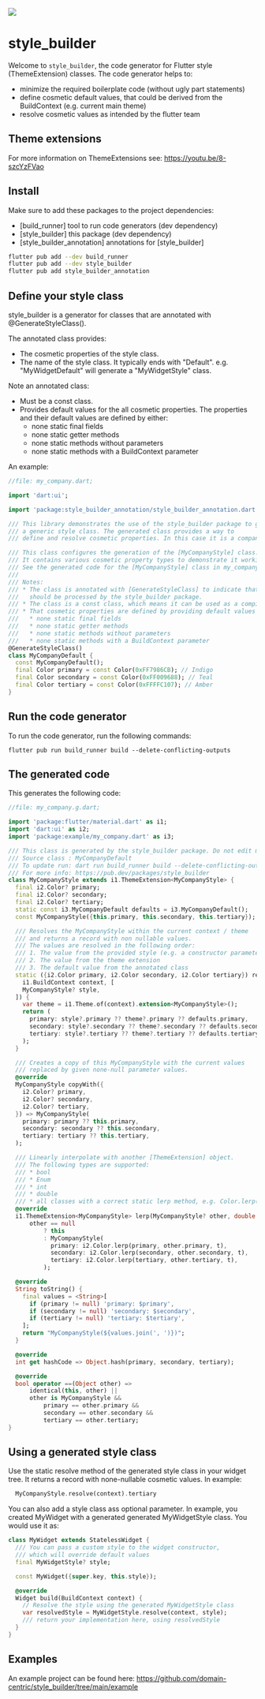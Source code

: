 ![](https://raw.githubusercontent.com/domain-centric/style_builder/refs/heads/main/assets/style_builder.png)

# style_builder

Welcome to `style_builder`, the code generator for Flutter style (ThemeExtension) classes. 
The code generator helps to:
* minimize the required boilerplate code (without ugly part statements)
* define cosmetic default values, that could be derived from the BuildContext (e.g. current main theme)
* resolve cosmetic values as intended by the flutter team 


## Theme extensions

For more information on ThemeExtensions see: https://youtu.be/8-szcYzFVao

## Install

Make sure to add these packages to the project dependencies:

- [build_runner] tool to run code generators (dev dependency)
- [style_builder] this package (dev dependency)
- [style_builder_annotation] annotations for [style_builder]

```bash
flutter pub add --dev build_runner
flutter pub add --dev style_builder
flutter pub add style_builder_annotation
```

## Define your style class

style_builder is a generator for classes that are annotated with @GenerateStyleClass().

The annotated class provides:
* The cosmetic properties of the style class.
* The name of the style class. It typically ends with "Default".
  e.g. "MyWidgetDefault" will generate a "MyWidgetStyle" class.

 Note an annotated class:
* Must be a const class.
* Provides default values for the all cosmetic properties. 
  The properties and their default values are defined by either:
  * none static final fields
  * none static getter methods
  * none static methods without parameters
  * none static methods with a BuildContext parameter

An example:
```dart
//file: my_company.dart;

import 'dart:ui';

import 'package:style_builder_annotation/style_builder_annotation.dart';

/// This library demonstrates the use of the style_builder package to generate
/// a generic style class. The generated class provides a way to
/// define and resolve cosmetic properties. In this case it is a company style.

/// This class configures the generation of the [MyCompanyStyle] class.
/// It contains various cosmetic property types to demonstrate it working.
/// See the generated code for the [MyCompanyStyle] class in my_company.g.dart
///
/// Notes:
/// * The class is annotated with [GenerateStyleClass] to indicate that it
///   should be processed by the style_builder package.
/// * The class is a const class, which means it can be used as a compile-time constant.
/// * That cosmetic properties are defined by providing default values with either:
///   * none static final fields
///   * none static getter methods
///   * none static methods without parameters
///   * none static methods with a BuildContext parameter
@GenerateStyleClass()
class MyCompanyDefault {
  const MyCompanyDefault();
  final Color primary = const Color(0xFF7986CB); // Indigo
  final Color secondary = const Color(0xFF009688); // Teal
  final Color tertiary = const Color(0xFFFFC107); // Amber
}

```

## Run the code generator

To run the code generator, run the following commands:

```console
flutter pub run build_runner build --delete-conflicting-outputs
```

## The generated code

This generates the following code:

```dart
//file: my_company.g.dart;

import 'package:flutter/material.dart' as i1;
import 'dart:ui' as i2;
import 'package:example/my_company.dart' as i3;

/// This class is generated by the style_builder package. Do not edit manually.
/// Source class : MyCompanyDefault
/// To update run: dart run build_runner build --delete-conflicting-output
/// For more info: https://pub.dev/packages/style_builder
class MyCompanyStyle extends i1.ThemeExtension<MyCompanyStyle> {
  final i2.Color? primary;
  final i2.Color? secondary;
  final i2.Color? tertiary;
  static const i3.MyCompanyDefault defaults = i3.MyCompanyDefault();
  const MyCompanyStyle({this.primary, this.secondary, this.tertiary});

  /// Resolves the MyCompanyStyle within the current context / theme
  /// and returns a record with non nullable values.
  /// The values are resolved in the following order:
  /// 1. The value from the provided style (e.g. a constructor parameter of a widget)
  /// 2. The value from the theme extension
  /// 3. The default value from the annotated class
  static ({i2.Color primary, i2.Color secondary, i2.Color tertiary}) resolve(
    i1.BuildContext context, [
    MyCompanyStyle? style,
  ]) {
    var theme = i1.Theme.of(context).extension<MyCompanyStyle>();
    return (
      primary: style?.primary ?? theme?.primary ?? defaults.primary,
      secondary: style?.secondary ?? theme?.secondary ?? defaults.secondary,
      tertiary: style?.tertiary ?? theme?.tertiary ?? defaults.tertiary,
    );
  }

  /// Creates a copy of this MyCompanyStyle with the current values
  /// replaced by given none-null parameter values.
  @override
  MyCompanyStyle copyWith({
    i2.Color? primary,
    i2.Color? secondary,
    i2.Color? tertiary,
  }) => MyCompanyStyle(
    primary: primary ?? this.primary,
    secondary: secondary ?? this.secondary,
    tertiary: tertiary ?? this.tertiary,
  );

  /// Linearly interpolate with another [ThemeExtension] object.
  /// The following types are supported:
  /// * bool
  /// * Enum
  /// * int
  /// * double
  /// * all classes with a correct static lerp method, e.g. Color.lerp(a,b,t)
  @override
  i1.ThemeExtension<MyCompanyStyle> lerp(MyCompanyStyle? other, double t) =>
      other == null
          ? this
          : MyCompanyStyle(
            primary: i2.Color.lerp(primary, other.primary, t),
            secondary: i2.Color.lerp(secondary, other.secondary, t),
            tertiary: i2.Color.lerp(tertiary, other.tertiary, t),
          );

  @override
  String toString() {
    final values = <String>[
      if (primary != null) 'primary: $primary',
      if (secondary != null) 'secondary: $secondary',
      if (tertiary != null) 'tertiary: $tertiary',
    ];
    return "MyCompanyStyle(${values.join(', ')})";
  }

  @override
  int get hashCode => Object.hash(primary, secondary, tertiary);

  @override
  bool operator ==(Object other) =>
      identical(this, other) ||
      other is MyCompanyStyle &&
          primary == other.primary &&
          secondary == other.secondary &&
          tertiary == other.tertiary;
}
```

## Using a generated style class

Use the static resolve method of the generated style class in your widget tree. 
It returns a record with none-nullable cosmetic values.
In example:
```dart
  MyCompanyStyle.resolve(context).tertiary
```

You can also add a style class ass optional parameter. 
In example, you created MyWidget with a generated generated MyWidgetStyle class. You would use it as:
```dart
class MyWidget extends StatelessWidget {
  /// You can pass a custom style to the widget constructor,
  /// which will override default values
  final MyWidgetStyle? style;

  const MyWidget({super.key, this.style});

  @override
  Widget build(BuildContext context) {
    // Resolve the style using the generated MyWidgetStyle class
    var resolvedStyle = MyWidgetStyle.resolve(context, style);
    /// return your implementation here, using resolvedStyle
  }
}
```
## Examples

An example project can be found here: https://github.com/domain-centric/style_builder/tree/main/example